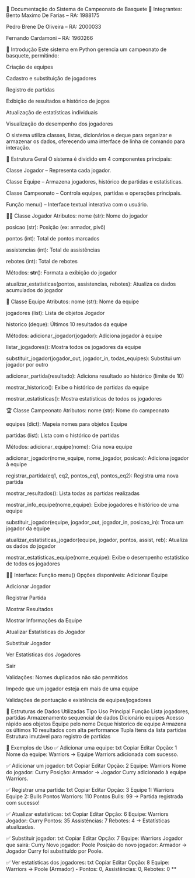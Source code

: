 📄 Documentação do Sistema de Campeonato de Basquete
👥 Integrantes:
Bento Maximo De Farias – RA: 1988175

Pedro Brene De Oliveira – RA: 2000033

Fernando Cardamoni – RA: 1960266

🏀 Introdução
Este sistema em Python gerencia um campeonato de basquete, permitindo:

Criação de equipes

Cadastro e substituição de jogadores

Registro de partidas

Exibição de resultados e histórico de jogos

Atualização de estatísticas individuais

Visualização do desempenho dos jogadores

O sistema utiliza classes, listas, dicionários e deque para organizar e armazenar os dados, oferecendo uma interface de linha de comando para interação.

🧱 Estrutura Geral
O sistema é dividido em 4 componentes principais:

Classe Jogador – Representa cada jogador.

Classe Equipe – Armazena jogadores, histórico de partidas e estatísticas.

Classe Campeonato – Controla equipes, partidas e operações principais.

Função menu() – Interface textual interativa com o usuário.

🧑‍🏀 Classe Jogador
Atributos:
nome (str): Nome do jogador

posicao (str): Posição (ex: armador, pivô)

pontos (int): Total de pontos marcados

assistencias (int): Total de assistências

rebotes (int): Total de rebotes

Métodos:
__str__(): Formata a exibição do jogador

atualizar_estatisticas(pontos, assistencias, rebotes): Atualiza os dados acumulados do jogador

🏀 Classe Equipe
Atributos:
nome (str): Nome da equipe

jogadores (list): Lista de objetos Jogador

historico (deque): Últimos 10 resultados da equipe

Métodos:
adicionar_jogador(jogador): Adiciona jogador à equipe

listar_jogadores(): Mostra todos os jogadores da equipe

substituir_jogador(jogador_out, jogador_in, todas_equipes): Substitui um jogador por outro

adicionar_partida(resultado): Adiciona resultado ao histórico (limite de 10)

mostrar_historico(): Exibe o histórico de partidas da equipe

mostrar_estatisticas(): Mostra estatísticas de todos os jogadores

🏆 Classe Campeonato
Atributos:
nome (str): Nome do campeonato

equipes (dict): Mapeia nomes para objetos Equipe

partidas (list): Lista com o histórico de partidas

Métodos:
adicionar_equipe(nome): Cria nova equipe

adicionar_jogador(nome_equipe, nome_jogador, posicao): Adiciona jogador à equipe

registrar_partida(eq1, eq2, pontos_eq1, pontos_eq2): Registra uma nova partida

mostrar_resultados(): Lista todas as partidas realizadas

mostrar_info_equipe(nome_equipe): Exibe jogadores e histórico de uma equipe

substituir_jogador(equipe, jogador_out, jogador_in, posicao_in): Troca um jogador da equipe

atualizar_estatisticas_jogador(equipe, jogador, pontos, assist, reb): Atualiza os dados do jogador

mostrar_estatisticas_equipe(nome_equipe): Exibe o desempenho estatístico de todos os jogadores

🧑‍💻 Interface: Função menu()
Opções disponíveis:
Adicionar Equipe

Adicionar Jogador

Registrar Partida

Mostrar Resultados

Mostrar Informações da Equipe

Atualizar Estatísticas do Jogador

Substituir Jogador

Ver Estatísticas dos Jogadores

Sair

Validações:
Nomes duplicados não são permitidos

Impede que um jogador esteja em mais de uma equipe

Validações de pontuação e existência de equipes/jogadores

🧠 Estruturas de Dados Utilizadas
Tipo	Uso Principal	Função
Lista	jogadores, partidas	Armazenamento sequencial de dados
Dicionário	equipes	Acesso rápido aos objetos Equipe pelo nome
Deque	historico de equipe	Armazena os últimos 10 resultados com alta performance
Tupla	Itens da lista partidas	Estrutura imutável para registro de partidas

📌 Exemplos de Uso
✅ Adicionar uma equipe:
txt
Copiar
Editar
Opção: 1
Nome da equipe: Warriors
→ Equipe Warriors adicionada com sucesso.

✅ Adicionar um jogador:
txt
Copiar
Editar
Opção: 2
Equipe: Warriors
Nome do jogador: Curry
Posição: Armador
→ Jogador Curry adicionado à equipe Warriors.

✅ Registrar uma partida:
txt
Copiar
Editar
Opção: 3
Equipe 1: Warriors
Equipe 2: Bulls
Pontos Warriors: 110
Pontos Bulls: 99
→ Partida registrada com sucesso!

✅ Atualizar estatísticas:
txt
Copiar
Editar
Opção: 6
Equipe: Warriors
Jogador: Curry
Pontos: 35
Assistências: 7
Rebotes: 4
→ Estatísticas atualizadas.

✅ Substituir jogador:
txt
Copiar
Editar
Opção: 7
Equipe: Warriors
Jogador que sairá: Curry
Novo jogador: Poole
Posição do novo jogador: Armador
→ Jogador Curry foi substituído por Poole.

✅ Ver estatísticas dos jogadores:
txt
Copiar
Editar
Opção: 8
Equipe: Warriors
→ Poole (Armador) - Pontos: 0, Assistências: 0, Rebotes: 0 **
